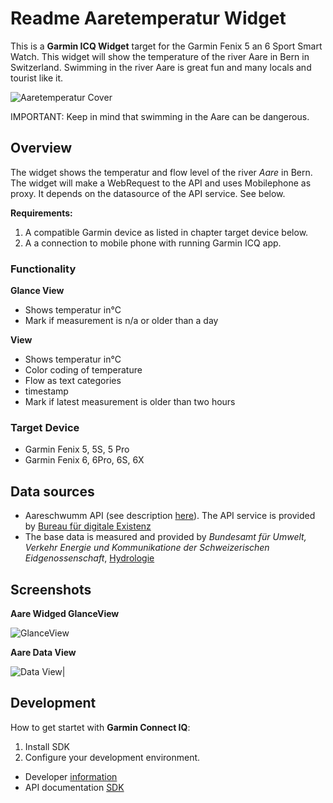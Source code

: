 # Readme Aaretemperatur Widget

This is a __Garmin ICQ Widget__ target for the Garmin Fenix 5 an 6 Sport Smart Watch.
This widget will show the temperature of the river Aare in Bern in Switzerland. Swimming in the river Aare is great fun and many locals and tourist like it. 

![Aaretemperatur Cover](doc/AareBernUrbanSwimmingCover.jpg)

IMPORTANT: Keep in mind that swimming in the Aare can be dangerous. 


## Overview
The widget shows the temperatur and flow level of the river _Aare_ in Bern.
The widget will make a WebRequest to the API and uses Mobilephone as proxy. It depends on the datasource of the API service. See below.

__Requirements:__

1. A compatible Garmin device as listed in chapter target device below.
2. A a connection to mobile phone with running Garmin ICQ app.


### Functionality

__Glance View__
- Shows temperatur in°C
- Mark if measurement is n/a or older than a day

__View__
- Shows temperatur in°C
- Color coding of temperature
- Flow as text categories
- timestamp
- Mark if latest measurement is older than two hours

### Target Device
- Garmin Fenix 5, 5S, 5 Pro 
- Garmin Fenix 6, 6Pro, 6S, 6X

## Data sources
- Aareschwumm API (see description [here](http://aare.schwumm.ch/api/)).
The API service is provided by [Bureau für digitale Existenz](https://bureau.existenz.ch/)
- The base data is measured and provided by _Bundesamt für Umwelt, Verkehr Energie und Kommunikatione der Schweizerischen Eidgenossenschaft_, [Hydrologie](https://www.hydrodaten.admin.ch/de/index.html?lang=de)

## Screenshots

__Aare Widged GlanceView__

![GlanceView](doc/screenshot/Aare-Widget_GlanceView.png)

__Aare Data View__

![Data View](doc/screenshot/Aare-Widget_View.png)|

## Development

How to get startet with __Garmin Connect IQ__:
1. Install SDK 
2. Configure your development environment.


- Developer [information](https://developer.garmin.com/connect-iq/programmers-guide/)
- API documentation [SDK](https://developer.garmin.com/connect-iq/api-docs/)
